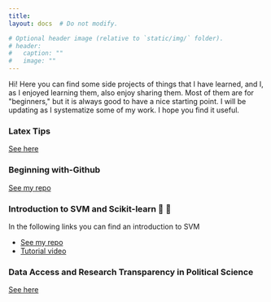 ```yaml
---
title: 
layout: docs  # Do not modify.

# Optional header image (relative to `static/img/` folder).
# header:
#   caption: ""
#   image: ""
---
```


Hi! Here you can find some side projects of things that I have learned, and I, as I enjoyed learning them, also enjoy sharing them. Most of them are for "beginners," but it is always good to have a nice starting point. I will be updating as I systematize some of my work. I hope you find it useful. 

### Latex Tips  
[See here](https://www.overleaf.com/read/rrdfvjbpfyrq)

### Beginning with-Github 
[See my repo](https://github.com/gonzalezrostani/Beginning-with-Git/blob/master/labNotes.md)

### Introduction to SVM and Scikit-learn 🤖 🦾
In the following links you can find an introduction to SVM 

* [See my repo](https://github.com/gonzalezrostani/Support-Vector-Machine)
* [Tutorial video](https://pitt.hosted.panopto.com/Panopto/Pages/Viewer.aspx?id=5f994000-d1d1-49bf-bec2-ac810157b3b6)

### Data Access and Research Transparency in Political Science
[See here](https://github.com/gonzalezrostani/academic-kickstart-vale/blob/master/content/resources/Professionalization.pdf)
